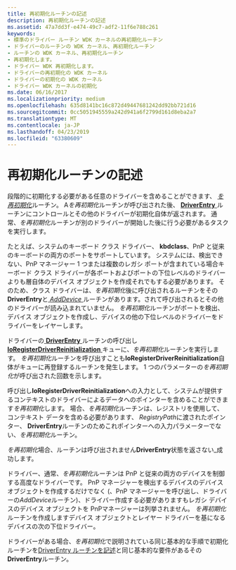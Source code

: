 ```yaml
---
title: 再初期化ルーチンの記述
description: 再初期化ルーチンの記述
ms.assetid: 47a7dd3f-e474-49c7-adf2-11f6e788c261
keywords:
- 標準のドライバー ルーチン WDK カーネルの再初期化ルーチン
- ドライバーのルーチンの WDK カーネル、再初期化ルーチン
- ルーチンの WDK カーネル、再初期化ルーチン
- 再初期化します。
- ドライバー WDK 再初期化します。
- ドライバーの再初期化の WDK カーネル
- ドライバーの初期化の WDK カーネル
- ドライバー WDK カーネルの初期化
ms.date: 06/16/2017
ms.localizationpriority: medium
ms.openlocfilehash: 635d8141bc16c872d49447681242dd92bb721d16
ms.sourcegitcommit: 0cc5051945559a242d941a6f2799d161d8eba2a7
ms.translationtype: MT
ms.contentlocale: ja-JP
ms.lasthandoff: 04/23/2019
ms.locfileid: "63380609"
---
```

# <a name="writing-a-reinitialize-routine"></a>再初期化ルーチンの記述





段階的に初期化する必要がある任意のドライバーを含めることができます、 [*を再初期化*](https://msdn.microsoft.com/library/windows/hardware/ff561022)ルーチン。 A*を再初期化*ルーチンが呼び出された後、 [ **DriverEntry** ](https://msdn.microsoft.com/library/windows/hardware/ff544113)ルーチンにコントロールとその他のドライバーが初期化自体が返されます。 通常、*を再初期化*ルーチンが別のドライバーが開始した後に行う必要があるタスクを実行します。

たとえば、システムのキーボード クラス ドライバー、 **kbdclass**、PnP と従来のキーボードの両方のポートをサポートしています。 システムには、検出できない、PnP マネージャー 1 つまたは複数のレガシ ポートが含まれている場合キーボード クラス ドライバーが各ポートおよびポートの下位レベルのドライバーよりも層自体のデバイス オブジェクトを作成それでもする必要があります。 そのため、クラス ドライバーは、*を再初期化*後に呼び出されるルーチンをその**DriverEntry**と[ *AddDevice* ](https://msdn.microsoft.com/library/windows/hardware/ff540521)ルーチンがあります。されて呼び出されるとその他のドライバーが読み込まれていません。 *を再初期化*ルーチンがポートを検出、デバイス オブジェクトを作成し、デバイスの他の下位レベルのドライバーをドライバーをレイヤーします。

ドライバーの[ **DriverEntry** ](https://msdn.microsoft.com/library/windows/hardware/ff544113)ルーチンの呼び出し[ **IoRegisterDriverReinitialization** ](https://msdn.microsoft.com/library/windows/hardware/ff549511)キューに、*を再初期化*ルーチンを実行します。 *を再初期化*ルーチンを呼び出すことも**IoRegisterDriverReinitialization**自体がキューに再登録するルーチンを発生します。 1 つのパラメーターの*を再初期化*が呼び出された回数を示します。

呼び出し**IoRegisterDriverReinitialization**への入力として、システムが提供するコンテキストのドライバーによるデータへのポインターを含めることができます*を再初期化*します。 場合、*を再初期化*ルーチンは、レジストリを使用して、コンテキスト データを含める必要があります、 *RegistryPath*に渡されたポインター、 **DriverEntry**ルーチンのためこれポインターへの入力パラメーターでない、*を再初期化*ルーチン。

*を再初期化*場合、ルーチンは呼び出されません**DriverEntry**状態を返さない\_成功します。

ドライバー、通常、*を再初期化*ルーチンは PnP と従来の両方のデバイスを制御する高度なドライバーです。 PnP マネージャーを検出するデバイスのデバイス オブジェクトを作成するだけでなく (、PnP マネージャーを呼び出し、ドライバーの*AddDevice*ルーチン)、ドライバー作成する必要がありますもレガシ デバイスのデバイス オブジェクトを PnPマネージャーは列挙されません。 *を再初期化*ルーチンを作成しますデバイス オブジェクトとレイヤー ドライバーを基になるデバイスの次の下位ドライバー。

ドライバーがある場合、*を再初期化*で説明されている同じ基本的な手順で初期化ルーチンを[DriverEntry ルーチンを記述](writing-a-driverentry-routine.md)と同じ基本的な要件があるその**DriverEntry**ルーチン。

 

 





